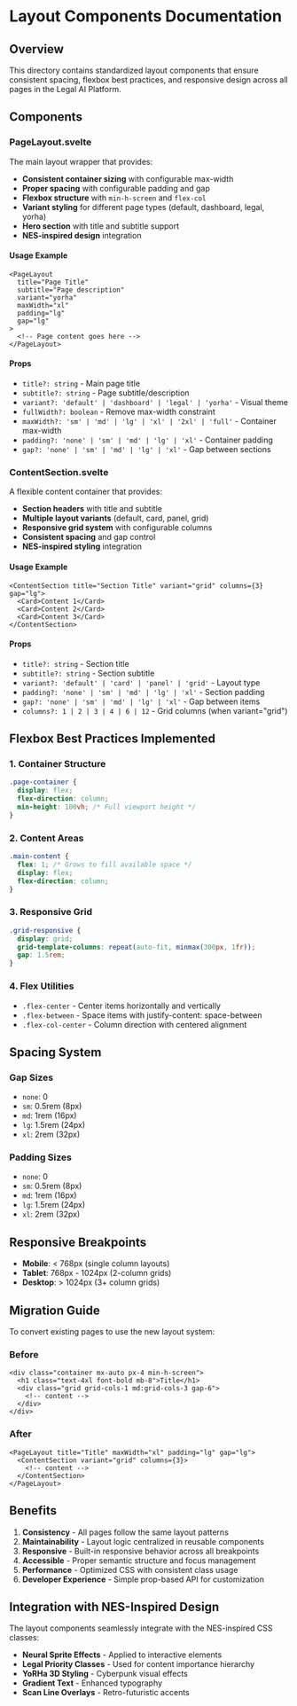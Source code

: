# Layout Components Documentation

## Overview

This directory contains standardized layout components that ensure consistent spacing, flexbox best practices, and responsive design across all pages in the Legal AI Platform.

## Components

### PageLayout.svelte

The main layout wrapper that provides:

- **Consistent container sizing** with configurable max-width
- **Proper spacing** with configurable padding and gap
- **Flexbox structure** with `min-h-screen` and `flex-col`
- **Variant styling** for different page types (default, dashboard, legal, yorha)
- **Hero section** with title and subtitle support
- **NES-inspired design** integration

#### Usage Example

```svelte
<PageLayout 
  title="Page Title"
  subtitle="Page description" 
  variant="yorha"
  maxWidth="xl"
  padding="lg"
  gap="lg"
>
  <!-- Page content goes here -->
</PageLayout>
```

#### Props

- `title?: string` - Main page title
- `subtitle?: string` - Page subtitle/description  
- `variant?: 'default' | 'dashboard' | 'legal' | 'yorha'` - Visual theme
- `fullWidth?: boolean` - Remove max-width constraint
- `maxWidth?: 'sm' | 'md' | 'lg' | 'xl' | '2xl' | 'full'` - Container max-width
- `padding?: 'none' | 'sm' | 'md' | 'lg' | 'xl'` - Container padding
- `gap?: 'none' | 'sm' | 'md' | 'lg' | 'xl'` - Gap between sections

### ContentSection.svelte

A flexible content container that provides:

- **Section headers** with title and subtitle
- **Multiple layout variants** (default, card, panel, grid)
- **Responsive grid system** with configurable columns
- **Consistent spacing** and gap control
- **NES-inspired styling** integration

#### Usage Example

```svelte
<ContentSection title="Section Title" variant="grid" columns={3} gap="lg">
  <Card>Content 1</Card>
  <Card>Content 2</Card>
  <Card>Content 3</Card>
</ContentSection>
```

#### Props

- `title?: string` - Section title
- `subtitle?: string` - Section subtitle
- `variant?: 'default' | 'card' | 'panel' | 'grid'` - Layout type
- `padding?: 'none' | 'sm' | 'md' | 'lg' | 'xl'` - Section padding
- `gap?: 'none' | 'sm' | 'md' | 'lg' | 'xl'` - Gap between items
- `columns?: 1 | 2 | 3 | 4 | 6 | 12` - Grid columns (when variant="grid")

## Flexbox Best Practices Implemented

### 1. **Container Structure**
```css
.page-container {
  display: flex;
  flex-direction: column;
  min-height: 100vh; /* Full viewport height */
}
```

### 2. **Content Areas**
```css
.main-content {
  flex: 1; /* Grows to fill available space */
  display: flex;
  flex-direction: column;
}
```

### 3. **Responsive Grid**
```css
.grid-responsive {
  display: grid;
  grid-template-columns: repeat(auto-fit, minmax(300px, 1fr));
  gap: 1.5rem;
}
```

### 4. **Flex Utilities**
- `.flex-center` - Center items horizontally and vertically
- `.flex-between` - Space items with justify-content: space-between
- `.flex-col-center` - Column direction with centered alignment

## Spacing System

### Gap Sizes
- `none`: 0
- `sm`: 0.5rem (8px)
- `md`: 1rem (16px) 
- `lg`: 1.5rem (24px)
- `xl`: 2rem (32px)

### Padding Sizes  
- `none`: 0
- `sm`: 0.5rem (8px)
- `md`: 1rem (16px)
- `lg`: 1.5rem (24px)
- `xl`: 2rem (32px)

## Responsive Breakpoints

- **Mobile**: < 768px (single column layouts)
- **Tablet**: 768px - 1024px (2-column grids)
- **Desktop**: > 1024px (3+ column grids)

## Migration Guide

To convert existing pages to use the new layout system:

### Before
```svelte
<div class="container mx-auto px-4 min-h-screen">
  <h1 class="text-4xl font-bold mb-8">Title</h1>
  <div class="grid grid-cols-1 md:grid-cols-3 gap-6">
    <!-- content -->
  </div>
</div>
```

### After  
```svelte
<PageLayout title="Title" maxWidth="xl" padding="lg" gap="lg">
  <ContentSection variant="grid" columns={3}>
    <!-- content -->
  </ContentSection>
</PageLayout>
```

## Benefits

1. **Consistency** - All pages follow the same layout patterns
2. **Maintainability** - Layout logic centralized in reusable components  
3. **Responsive** - Built-in responsive behavior across all breakpoints
4. **Accessible** - Proper semantic structure and focus management
5. **Performance** - Optimized CSS with consistent class usage
6. **Developer Experience** - Simple prop-based API for customization

## Integration with NES-Inspired Design

The layout components seamlessly integrate with the NES-inspired CSS classes:

- **Neural Sprite Effects** - Applied to interactive elements
- **Legal Priority Classes** - Used for content importance hierarchy  
- **YoRHa 3D Styling** - Cyberpunk visual effects
- **Gradient Text** - Enhanced typography
- **Scan Line Overlays** - Retro-futuristic accents